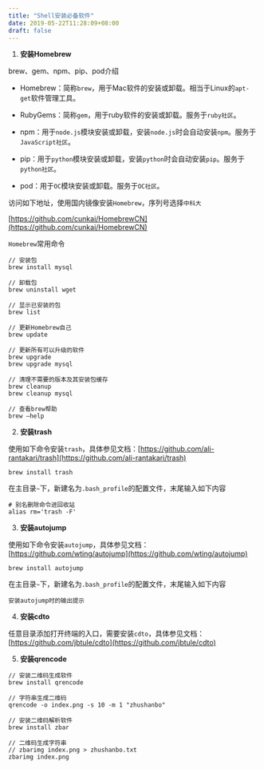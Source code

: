 ```yaml
---
title: "Shell安装必备软件"
date: 2019-05-22T11:28:09+08:00
draft: false
---
```


1. **安装Homebrew**

brew、gem、npm、pip、pod介绍

* Homebrew：简称`brew`，用于Mac软件的安装或卸载。相当于Linux的`apt-get`软件管理工具。

* RubyGems：简称`gem`，用于ruby软件的安装或卸载。服务于`ruby社区`。

* npm：用于`node.js`模块安装或卸载，安装`node.js`时会自动安装`npm`。服务于`JavaScript社区`。

* pip：用于`python`模块安装或卸载，安装`python`时会自动安装`pip`。服务于`python社区`。

* pod：用于`OC`模块安装或卸载。服务于`OC社区`。

访问如下地址，使用国内镜像安装`Homebrew`，序列号选择`中科大`

[https://github.com/cunkai/HomebrewCN](https://github.com/cunkai/HomebrewCN)

`Homebrew`常用命令

```
// 安装包
brew install mysql

// 卸载包
brew uninstall wget

// 显示已安装的包
brew list

// 更新Homebrew自己
brew update

// 更新所有可以升级的软件
brew upgrade
brew upgrade mysql

// 清理不需要的版本及其安装包缓存
brew cleanup
brew cleanup mysql

// 查看brew帮助
brew –help
```

2. **安装trash**

使用如下命令安装`trash`，具体参见文档：[https://github.com/ali-rantakari/trash](https://github.com/ali-rantakari/trash)

```
brew install trash
```
在主目录`~`下，新建名为`.bash_profile`的配置文件，末尾输入如下内容

```
# 别名删除命令进回收站
alias rm='trash -F'
```

3. **安装autojump**

使用如下命令安装`autojump`，具体参见文档：[https://github.com/wting/autojump](https://github.com/wting/autojump)

```
brew install autojump
```
在主目录`~`下，新建名为`.bash_profile`的配置文件，末尾输入如下内容

```
安装autojump时的输出提示
```

4. **安装cdto**

任意目录添加打开终端的入口，需要安装`cdto`，具体参见文档：[https://github.com/jbtule/cdto](https://github.com/jbtule/cdto)

5. **安装qrencode**

```
// 安装二维码生成软件
brew install qrencode

// 字符串生成二维码
qrencode -o index.png -s 10 -m 1 "zhushanbo"
```

```
// 安装二维码解析软件
brew install zbar

// 二维码生成字符串
// zbarimg index.png > zhushanbo.txt
zbarimg index.png
```